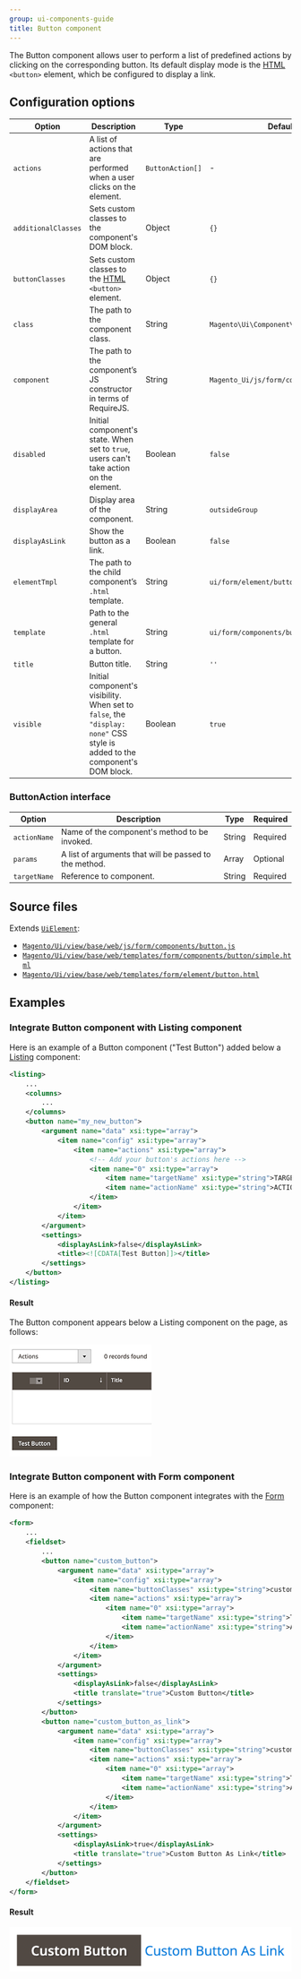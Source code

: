 ```yaml
---
group: ui-components-guide
title: Button component
---
```


The Button component allows user to perform a list of predefined actions by clicking on the corresponding button. Its default display mode is the [HTML](https://glossary.magento.com/html) `<button>` element, which be configured to display a link.

## Configuration options

| Option | Description | Type | Default |
| --- | --- | --- | --- |
| `actions` | A list of actions that are performed when a user clicks on the element. | `ButtonAction[]` | - |
| `additionalClasses` | Sets custom classes to the component's DOM block. | Object | `{}` |
| `buttonClasses` | Sets custom classes to the [HTML](https://glossary.magento.com/html) `<button>` element. | Object | `{}` |
| `class` | The path to the component class. | String | `Magento\Ui\Component\Container` |
| `component` | The path to the component’s JS constructor in terms of RequireJS. | String | `Magento_Ui/js/form/components/button` |
| `disabled` | Initial component's state. When set to `true`, users can't take action on the element. | Boolean | `false` |
| `displayArea` | Display area of the component. | String | `outsideGroup` |
| `displayAsLink` | Show the button as a link. | Boolean | `false` |
| `elementTmpl` | The path to the child component’s `.html` template. | String | `ui/form/element/button` |
| `template` | Path to the general `.html` template for a button. | String | `ui/form/components/button/simple` |
| `title` | Button title. | String | `''` |
| `visible` | Initial component's visibility. When set to `false`, the `"display: none"` CSS style is added to the component's DOM block. | Boolean | `true` |

### ButtonAction interface

Option | Description | Type | Required |
--- | --- | --- | --- |
`actionName` | Name of the component's method to be invoked. | String | Required |
`params` | A list of arguments that will be passed to the method. | Array | Optional |
`targetName` | Reference to component. | String | Required |

## Source files

Extends [`UiElement`](concepts/element.md):

-  [`Magento/Ui/view/base/web/js/form/components/button.js`](https://github.com/magento/magento2/blob/2.4/app/code/Magento/Ui/view/base/web/js/form/components/button.js)
-  [`Magento/Ui/view/base/web/templates/form/components/button/simple.html`](https://github.com/magento/magento2/blob/2.4/app/code/Magento/Ui/view/base/web/templates/form/components/button/simple.html)
-  [`Magento/Ui/view/base/web/templates/form/element/button.html`](https://github.com/magento/magento2/blob/2.4/app/code/Magento/Ui/view/base/web/templates/form/element/button.html)

## Examples

### Integrate Button component with Listing component

Here is an example of a Button component ("Test Button") added below a [Listing](listing-grid.md) component:

```xml
<listing>
    ...
    <columns>
        ...
    </columns>
    <button name="my_new_button">
        <argument name="data" xsi:type="array">
            <item name="config" xsi:type="array">
                <item name="actions" xsi:type="array">
                    <!-- Add your button's actions here -->
                    <item name="0" xsi:type="array">
                        <item name="targetName" xsi:type="string">TARGET_NAME</item>
                        <item name="actionName" xsi:type="string">ACTION_NAME</item>
                    </item>
                </item>
            </item>
        </argument>
        <settings>
            <displayAsLink>false</displayAsLink>
            <title><![CDATA[Test Button]]></title>
        </settings>
    </button>
</listing>
```

#### Result

The Button component appears below a Listing component on the page, as follows:

![Listing Button example](../_images/ui-components/listing_button.png)

### Integrate Button component with Form component

Here is an example of how the Button component integrates with the [Form](form.md) component:

```xml
<form>
    ...
    <fieldset>
        ...
        <button name="custom_button">
            <argument name="data" xsi:type="array">
                <item name="config" xsi:type="array">
                    <item name="buttonClasses" xsi:type="string">custom-button-class</item>
                    <item name="actions" xsi:type="array">
                        <item name="0" xsi:type="array">
                            <item name="targetName" xsi:type="string">TARGET_NAME</item>
                            <item name="actionName" xsi:type="string">ACTION_NAME</item>
                        </item>
                    </item>
                </item>
            </argument>
            <settings>
                <displayAsLink>false</displayAsLink>
                <title translate="true">Custom Button</title>
            </settings>
        </button>
        <button name="custom_button_as_link">
            <argument name="data" xsi:type="array">
                <item name="config" xsi:type="array">
                    <item name="buttonClasses" xsi:type="string">custom-button-as-link-class</item>
                    <item name="actions" xsi:type="array">
                        <item name="0" xsi:type="array">
                            <item name="targetName" xsi:type="string">TARGET_NAME</item>
                            <item name="actionName" xsi:type="string">ACTION_NAME</item>
                        </item>
                    </item>
                </item>
            </argument>
            <settings>
                <displayAsLink>true</displayAsLink>
                <title translate="true">Custom Button As Link</title>
            </settings>
        </button>
    </fieldset>
</form>
```

#### Result

![Form Buttons example](../_images/ui-components/ui-form-buttons-example.png)
